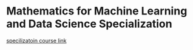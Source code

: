 # Mathematics for Machine Learning and Data Science Specialization

[specilizatoin course link](https://www.deeplearning.ai/courses/mathematics-for-machine-learning-and-data-science-specialization/)
